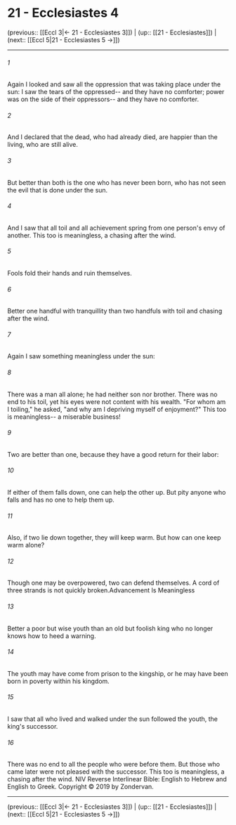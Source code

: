 # 21 - Ecclesiastes 4

(previous:: [[Eccl 3|← 21 - Ecclesiastes 3]]) | (up:: [[21 - Ecclesiastes]]) | (next:: [[Eccl 5|21 - Ecclesiastes 5 →]])

***


###### 1 
Again I looked and saw all the oppression that was taking place under the sun: I saw the tears of the oppressed-- and they have no comforter; power was on the side of their oppressors-- and they have no comforter. 

###### 2 
And I declared that the dead, who had already died, are happier than the living, who are still alive. 

###### 3 
But better than both is the one who has never been born, who has not seen the evil that is done under the sun. 

###### 4 
And I saw that all toil and all achievement spring from one person's envy of another. This too is meaningless, a chasing after the wind. 

###### 5 
Fools fold their hands and ruin themselves. 

###### 6 
Better one handful with tranquillity than two handfuls with toil and chasing after the wind. 

###### 7 
Again I saw something meaningless under the sun: 

###### 8 
There was a man all alone; he had neither son nor brother. There was no end to his toil, yet his eyes were not content with his wealth. "For whom am I toiling," he asked, "and why am I depriving myself of enjoyment?" This too is meaningless-- a miserable business! 

###### 9 
Two are better than one, because they have a good return for their labor: 

###### 10 
If either of them falls down, one can help the other up. But pity anyone who falls and has no one to help them up. 

###### 11 
Also, if two lie down together, they will keep warm. But how can one keep warm alone? 

###### 12 
Though one may be overpowered, two can defend themselves. A cord of three strands is not quickly broken.Advancement Is Meaningless 

###### 13 
Better a poor but wise youth than an old but foolish king who no longer knows how to heed a warning. 

###### 14 
The youth may have come from prison to the kingship, or he may have been born in poverty within his kingdom. 

###### 15 
I saw that all who lived and walked under the sun followed the youth, the king's successor. 

###### 16 
There was no end to all the people who were before them. But those who came later were not pleased with the successor. This too is meaningless, a chasing after the wind. NIV Reverse Interlinear Bible: English to Hebrew and English to Greek. Copyright © 2019 by Zondervan.

***

(previous:: [[Eccl 3|← 21 - Ecclesiastes 3]]) | (up:: [[21 - Ecclesiastes]]) | (next:: [[Eccl 5|21 - Ecclesiastes 5 →]])
